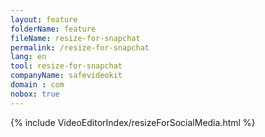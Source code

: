 ```yaml
---
layout: feature
folderName: feature
fileName: resize-for-snapchat
permalink: /resize-for-snapchat
lang: en
tool: resize-for-snapchat
companyName: safevideokit
domain : com
nobox: true
---
```


{% include VideoEditorIndex/resizeForSocialMedia.html %}

   